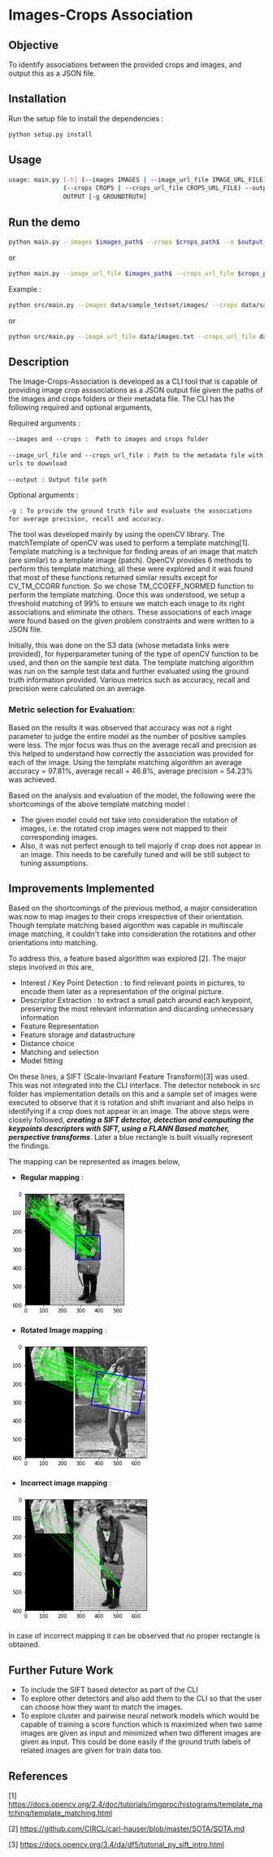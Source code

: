 #  Images-Crops Association
## Objective 
To identify associations between the provided crops and images, and output this as a JSON file. 

## Installation
Run the setup file to install the dependencies : 

```bash
python setup.py install
```
## Usage

```bash
usage: main.py [-h] (--images IMAGES | --image_url_file IMAGE_URL_FILE)
               (--crops CROPS | --crops_url_file CROPS_URL_FILE) --output
               OUTPUT [-g GROUNDTRUTH]
 ```

## Run the demo

```bash
python main.py --images $images_path$ --crops $crops_path$ --o $output_path$ -g $ground_truth$
```
or

```bash
python main.py --image_url_file $images_path$ --crops_url_file $crops_path$ --o $output_path$ -g $ground_truth$
```

Example : 
```bash 
python src/main.py --images data/sample_testset/images/ --crops data/sample_testset/crops/ --o output/sample_testset/result.json -g data/sample_testset/out_res.json 
```
or
```bash
python src/main.py --image_url_file data/images.txt --crops_url_file data/crops.txt --o output/result.json
```

## Description 

The Image-Crops-Association is developed as a CLI tool that is capable of providing image crop asssociations as a JSON output file given the paths of the images and crops folders or their metadata file. The CLI has the following required and optional arguments, 

Required arguments : 

    --images and --crops :  Path to images and crops folder
    
    --image_url_file and --crops_url_file : Path to the metadata file with urls to download
    
    --output : Output file path

Optional arguments :

    -g : To provide the ground truth file and evaluate the associations for average precision, recall and accuracy. 

The tool was developed mainly by using the openCV library. The matchTemplate of openCV was used to perform a template matching[1]. Template matching is a technique for finding areas of an image that match (are similar) to a template image (patch). OpenCV provides 6 methods to perform this template matching, all these were explored and it was found that most of these functions returned similar results except for CV_TM_CCORR function. So we chose TM_CCOEFF_NORMED function to perform the template matching. Once this was understood, we setup a threshold matching of 99% to ensure we match each image to its right associations and eliminate the others. These associations of each image were found based on the given problem constraints and were written to a JSON file. 

Initially, this was done on the S3 data (whose metadata links were provided), for hyperparameter tuning of the type of openCV function to be used, and then on the sample test data. The template matching algorithm was run on the sample test data and further evaluated using the ground truth information provided. Various metrics such as accuracy, recall and precision were calculated on an average. 

### Metric selection for Evaluation:
Based on the results it was observed that accuracy was not a right parameter to judge the entire model as the number of positive samples were less. The mjor focus was thus on the average recall and precision as this helped to understand how correctly the association was provided for each of the image. Using the template matching algorithm an average accuracy =  97.81%, average recall = 46.8%, average precision = 54.23% was achieved. 

Based on the analysis and evaluation of the model, the following were the shortcomings of the above template matching model :
* The given model could not take into consideration the rotation of images, i.e. the rotated crop images were not mapped to their corresponding images. 
* Also, it was not perfect enough to tell majorly if crop does not appear in an image. This needs to be carefully tuned and will be still subject to tuning assumptions. 

## Improvements Implemented
Based on the shortcomings of the previous method, a major consideration was now to map images to their crops irrespective of their orientation. Though template matching based algorithm was capable in multiscale image matching, it couldn't take into consideration the rotations and other orientations into matching. 

To address this, a feature based algorithm was explored [2]. The major steps involved in this are, 
* Interest / Key Point Detection : to find relevant points in pictures, to encode them later as a representation of the original picture. 
*  Descriptor Extraction : to extract a small patch around each keypoint, preserving the most relevant information and discarding unnecessary information
* Feature Representation 
* Feature storage and datastructure
* Distance choice
* Matching and selection
* Model fitting

On these lines, a SIFT (Scale-Invariant Feature Transform)[3] was used. This was not integrated into the CLI interface. The detector notebook in src folder has implementation details on this and a sample set of images were executed to observe that it is rotation and shift invariant and also helps in identifying if a crop does not appear in an image. The above steps were closely followed, _**creating a SIFT detector, detection and computing the keypoints descriptors with SIFT, using a FLANN Based matcher, perspective transforms**_. Later a blue rectangle is built visually represent the findings. 

The mapping can be represented as images below,

* **Regular mapping** : 

![1](readme_images/1.png)

* **Rotated Image mapping** : 

![2](readme_images/2.png)

* **Incorrect image mapping** : 

![3](readme_images/3.png)

In case of incorrect mapping it can be observed that no proper rectangle is obtained. 

## Further Future Work
* To include the SIFT based detector as part of the CLI
* To explore other detectors and also add them to the CLI so that the user can choose how they want to match the images.
* To explore cluster and pairwise neural network models which would be capable of training a score function which is maximized when two same images are given as input and minimized when two different images are given as input. This could be done easily if the ground truth labels of related images are given for train data too.

## References
[1] https://docs.opencv.org/2.4/doc/tutorials/imgproc/histograms/template_matching/template_matching.html

[2] https://github.com/CIRCL/carl-hauser/blob/master/SOTA/SOTA.md

[3] https://docs.opencv.org/3.4/da/df5/tutorial_py_sift_intro.html
